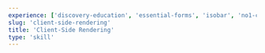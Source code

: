 ```yaml
---
experience: ['discovery-education', 'essential-forms', 'isobar', 'no1-cooperative', 'skyspecs']
slug: 'client-side-rendering'
title: 'Client-Side Rendering'
type: 'skill'
---
```

